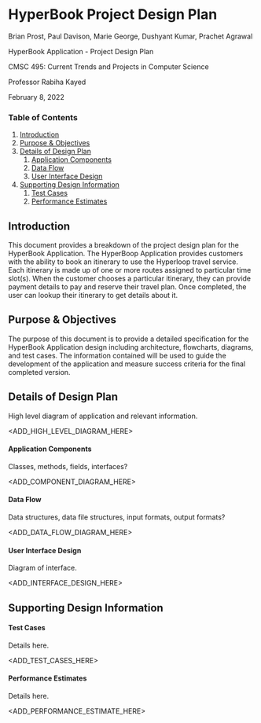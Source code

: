 
# HyperBook Project Design Plan

Brian Prost, Paul Davison, Marie George, Dushyant Kumar, Prachet Agrawal

HyperBook Application - Project Design Plan

CMSC 495: Current Trends and Projects in Computer Science

Professor Rabiha Kayed

February 8, 2022


### Table of Contents

1. [Introduction](#introduction)
2. [Purpose & Objectives](#purpose--objectives)
3. [Details of Design Plan](#details-of-design-plan)
    1. [Application Components](#application-components)
    2. [Data Flow](#data-flow)
    3. [User Interface Design](#user-interface-design)
4. [Supporting Design Information](#supporting-design-information)
    1. [Test Cases](#test-cases)
    2. [Performance Estimates](#performance-estimates)

## Introduction

This document provides a breakdown of the project design plan for the HyperBook Application.  The HyperBoop Application provides customers with the ability to book an itinerary to use the Hyperloop travel service.  Each itinerary is made up of one or more routes assigned to particular time slot(s).  When the customer chooses a particular itinerary, they can provide payment details to pay and reserve their travel plan.  Once completed, the user can lookup their itinerary to get details about it.


## Purpose & Objectives

The purpose of this document is to provide a detailed specification for the HyperBook Application design including architecture, flowcharts, diagrams, and test cases.  The information contained will be used to guide the development of the application and measure success criteria for the final completed version.


## Details of Design Plan

High level diagram of application and relevant information.

<ADD_HIGH_LEVEL_DIAGRAM_HERE>


#### Application Components

Classes, methods, fields, interfaces?

<ADD_COMPONENT_DIAGRAM_HERE>


#### Data Flow

Data structures, data file structures, input formats, output formats?

<ADD_DATA_FLOW_DIAGRAM_HERE>


#### User Interface Design

Diagram of interface.

<ADD_INTERFACE_DESIGN_HERE>


## Supporting Design Information

#### Test Cases

Details here.

<ADD_TEST_CASES_HERE>


#### Performance Estimates

Details here.

<ADD_PERFORMANCE_ESTIMATE_HERE>
